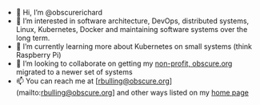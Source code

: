 - 👋 Hi, I’m @obscurerichard
- 👀 I’m interested in software architecture, DevOps, distributed systems, Linux, Kubernetes, Docker and maintaining software systems over the long term.
- 🌱 I’m currently learning more about Kubernetes on small systems (think Raspberry Pi)
- 💞️ I’m looking to collaborate on getting my [non-profit, obscure.org](https://www.obscure.org/) migrated to a newer set of systems
- 📫 You can reach me at [rbulling@obscure.org](mailto:rbulling@obscure.org] and other ways listed on my [home page](https://www.obscure.org/~rbulling/)
